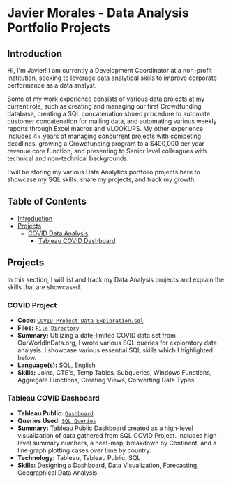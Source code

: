# Javier Morales - Data Analysis Portfolio Projects

## Introduction

Hi, I'm Javier! I am currently a Development Coordinator at a non-profit institution, seeking to leverage data analytical skills to improve corporate performance as a data analyst.

Some of my work experience consists of various data projects at my current role, such as creating and managing our first Crowdfunding database, creating a SQL concatenation stored procedure to automate customer concatenation for mailing data, and automating various weekly reports through Excel macros and VLOOKUPS. My other experience includes 4+ years of managing concurrent projects with competing deadlines, growing a Crowdfunding program to a $400,000 per year revenue core function, and presenting to Senior level colleagues with technical and non-technical backgrounds.

I will be storing my various Data Analytics portfolio projects here to showcase my SQL skills, share my projects, and track my growth.

## Table of Contents
- [Introduction](#Introduction)
- [Projects](#Projects)
	+ [COVID Data Analysis](#COVID-Project)
		+ [Tableau COVID Dashboard](#Tableau-COVID-Dashboard)

## Projects

In this section, I will list and track my Data Analysis projects and explain the skills that are showcased.

### COVID Project

- **Code:** [`COVID Project Data Exploration.sql`](https://github.com/jmora052/Portfolio/blob/57b0eb96e7cd9fba479063d39ab8367b5d29223e/COVID%20Project/COVID%20Project%20Data%20Exploration.sql)
- **Files:** [`File Directory`](https://github.com/jmora052/Portfolio/tree/main/COVID%20Project)
- **Summary:** Utilizing a date-limited COVID data set from OurWorldInData.org, I wrote various SQL queries for exploratory data analysis. I showcase various essential SQL skills which I highlighted below.
- **Language(s):** SQL, English
- **Skills:** Joins, CTE's, Temp Tables, Subqueries, Windows Functions, Aggregate Functions, Creating Views, Converting Data Types

### Tableau COVID Dashboard

- **Tableau Public:** [`Dashboard`](https://public.tableau.com/shared/4GFZB6R32?:display_count=n&:origin=viz_share_link)
- **Queries Used:** [`SQL Queries`](https://github.com/jmora052/Portfolio/blob/c843816bb6103ca2253af13fd3bfd36d1afd0a35/Tableau%20COVID%20Dashboard/Tableau%20Project%20Queries.sql)
- **Summary:** Tableau Public Dashboard created as a high-level visualization of data gathered from SQL COVID Project. Includes high-level summary numbers, a heat-map, breakdown by Continent, and a line graph plotting cases over time by country.
- **Technology:** Tableau, Tableau Public, SQL
- **Skills:** Designing a Dashboard, Data Visualization, Forecasting, Geographical Data Analysis
